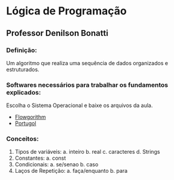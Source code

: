 # Lógica de Programação
## Professor Denilson Bonatti

### Definição:

Um algoritmo que realiza uma sequência de dados organizados e estruturados.

### Softwares necessários para trabalhar os fundamentos explicados:

Escolha o Sistema Operacional e baixe os arquivos da aula.

- [Flowgorithm](http://www.flowgorithm.org/download/) 
- [Portugol](https://github.com/UNIVALI-LITE/Portugol-Studio/releases)

### Conceitos:

1. Tipos de variáveis:
	a. inteiro
	b. real
	c. caracteres
	d. Strings
2. Constantes:
	a. const
3. Condicionais:
	a. se/senao
	b. caso
4. Laços de Repetição:
	a. faça/enquanto
	b. para

